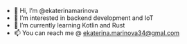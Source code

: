 - 👋 Hi, I’m @ekaterinamarinova
- 👀 I’m interested in backend development and IoT
- 🌱 I’m currently learning Kotlin and Rust
- 📫 You can reach me @ ekaterina.marinova34@gmal.com

<!---
ekaterinamarinova/ekaterinamarinova is a ✨ special ✨ repository because its `README.md` (this file) appears on your GitHub profile.
You can click the Preview link to take a look at your changes.
--->
